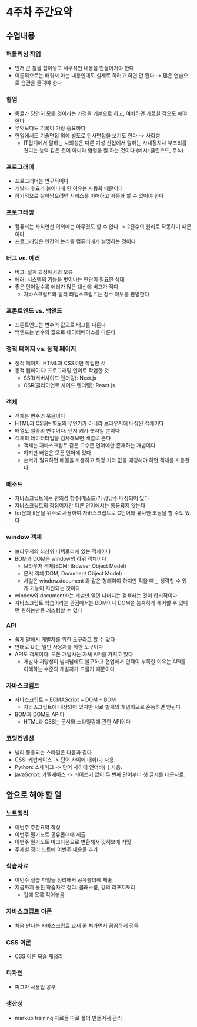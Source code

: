 # 4주차 주간요약

## 수업내용

### 퍼블리싱 작업

- 먼저 큰 틀을 잡아놓고 세부적인 내용을 만들어가야 한다
- 이론적으로는 배워서 아는 내용인데도 실제로 하려고 하면 안 된다 -> 많은 연습으로 습관을 들여야 한다

### 협업

- 동료가 당연히 모를 것이라는 가정을 기본으로 하고, 여차하면 가르칠 각오도 해야 한다
- 무엇보다도 기록이 가장 중요하다
- 현업에서도 기술면접 외에 별도로 인사면접을 보기도 한다 -> 사회성
    - IT업계에서 말하는 사회성은 다른 기성 산업에서 말하는 사내정치나 부조리를 견디는 능력 같은 것이 아니라 협업을 잘 하는 것이다 (예시: 클린코드, 주석)

### 프로그래머

- 프로그래머는 연구직이다
- 개발자 수요가 늘어나게 된 이유는 자동화 때문이다
- 장기적으로 살아남으려면 서비스를 이해하고 자동화 할 수 있어야 한다

### 프로그래밍

- 컴퓨터는 사칙연산 이외에는 아무것도 할 수 없다 -> 2진수의 원리로 작동하기 때문이다
- 프로그래밍은 인간의 논리를 컴퓨터에게 설명하는 것이다

### 버그 vs. 에러

- 버그: 설계 과정에서의 오류
- 에러: 시스템의 기능을 벗어나는 판단이 필요한 상태
- 좋은 언어일수록 에러가 많은 대신에 버그가 적다
    - 자바스크립트와 달리 타입스크립트는 정수 여부를 판별한다

### 프론트엔드 vs. 백엔드

- 프론트엔드는 변수의 값으로 태그를 다룬다
- 백엔드는 변수의 값으로 데이터베이스를 다룬다

### 정적 페이지 vs. 동적 페이지

- 정적 페이지: HTML과 CSS로만 작업한 것
- 동적 웹페이지: 프로그래밍 언어로 작업한 것
    - SSR(서버사이드 렌더링): Next.js
    - CSR(클라이언트 사이드 렌더링): React.js

### 객체

- 객체는 변수의 묶음이다
- HTML과 CSS는 별도의 무언가가 아니라 브라우저에 내장된 객체이다
- 배열도 일종의 변수이다: 단지 키가 숫자일 뿐이다
- 객체의 데이터타입을 검사해보면 배열로 뜬다
    - 객체는 자바스크립트 같은 고수준 언어에만 존재하는 개념이다
    - 하지만 배열은 모든 언어에 있다
    - 순서가 필요하면 배열을 사용하고 특정 키와 값을 매칭해야 하면 객체를 사용한다

### 메소드

- 자바스크립트에는 편의성 함수(메소드)가 상당수 내장되어 있다
- 자바스크립트의 장점이지만 다른 언어에서는 통용되지 않는다
- for문과 if문을 위주로 사용하여 자바스크립트로 C언어와 유사한 코딩을 할 수도 있다

### window 객체

- 브라우저의 최상위 디렉토리에 있는 객체이다
- BOM과 DOM은 window의 하위 객체이다
    - 브라우저 객체(BOM; Browser Object Model)
    - 문서 객체(DOM; Document Object Model)
    - 사실은 window.document 와 같은 형태여야 하지만 적을 때는 생략할 수 있게 기능이 지원되는 것이다
- window와 document라는 개념만 알면 나머지는 검색하는 것이 합리적이다
- 자바스크립트 학습이라는 관점에서는 BOM이나 DOM을 능숙하게 제어할 수 있다면 원하는만큼 커스텀할 수 있다

### API

- 쉽게 말해서 개발자를 위한 도구라고 할 수 있다
- 반대로 UI는 일반 사용자를 위한 도구이다
- API도 객체이다: 모든 개발사는 자체 API를 가지고 있다
    - 개발자 지망생이 넘쳐남에도 불구하고 현업에서 인력이 부족한 이유는 API를 이해하는 수준의 개발자가 드물기 때문이다

### 자바스크립트

- 자바스크립트 = ECMAScript + DOM + BOM
    - 자바스크립트에 내장되어 있지만 서로 별개의 개념이므로 혼동하면 안된다
- BOM과 DOM도 API다
    - HTML과 CSS는 문서와 스타일링에 관한 API이다

### 코딩컨벤션

- 널리 통용되는 스타일은 다음과 같다
- CSS: 케밥케이스 -> 단어 사이에 대쉬(`-`) 사용.
- Python: 스네이크 -> 단어 사이에 언더바(`_`) 사용.
- javaScript: 카멜케이스 -> 띄어쓰기 없이 두 번째 단어부터 첫 글자를 대문자로.

## 앞으로 해야 할 일

### 노트정리

- 이번주 주간요약 작성
- 이번주 필기노트 공유폴더에 제출
- 이번주 필기노트 마크다운으로 변환해서 깃허브에 커밋
- 주제별 정리 노트에 이번주 내용들 추가

### 학습자료

- 이번주 실습 파일들 정리해서 공유폴더에 제출
- 지금까지 놓친 학습자료 정리: 클래스룸, 강의 리포지토리
    - 킵에 목록 적어놓음

### 자바스크립트 이론

- 처음 만나는 자바스크립트 교재 줄 쳐가면서 꼼꼼하게 정독

### CSS 이론

- CSS 이론 복습 재정리

### 디자인

- 피그마 사용법 공부

### 생산성

- markup training 자료들 따로 폴더 만들어서 관리